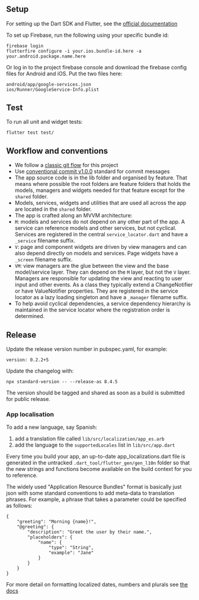 # <Project Name Goes Here>

## Setup

For setting up the Dart SDK and Flutter, see the
[official documentation](https://flutter.io/)

To set up Firebase, run the following using your specific bundle id:

```
firebase login
flutterfire configure -i your.ios.bundle-id.here -a your.android.package.name.here
```

Or log in to the project firebase console and download the firebase config files for
Android and iOS. Put the two files here:

```
android/app/google-services.json
ios/Runner/GoogleService-Info.plist
```

## Test

To run all unit and widget tests:

```
flutter test test/
```

## Workflow and conventions

- We follow a [classic git flow][1] for this project
- Use [conventional commit v1.0.0][2] standard for commit messages
- The app source code is in the lib folder and organised by feature. That means where
  possible the root folders are feature folders that holds the models, managers and
  widgets needed for that feature except for the `shared` folder.
- Models, services, widgets and utilities that are used all across the app are located in
  the `shared` folder.
- The app is crafted along an MVVM architecture:
- `M`: models and services do not depend on any other part of the app. A service can
  reference models and other services, but not cyclical. Services are registered in the
  central `service_locator.dart` and have a `_service` filename suffix.
- `V`: page and component widgets are driven by view managers and can also depend directly
  on models and services. Page widgets have a `_screen` filename suffix.
- `VM`: view managers are the glue between the view and the base model/service layer. They
  can depend on the `M` layer, but not the `V` layer. Managers are responsible for
  updating the view and reacting to user input and other events. As a class they typically
  extend a ChangeNotifier or have ValueNotifier properties. They are registered in the
  service locator as a lazy loading singleton and have a `_manager` filename suffix.
- To help avoid cyclical dependencies, a service dependency hierarchy is maintained in the
  service locator where the registration order is determined.

## Release

Update the release version number in pubspec.yaml, for example:

```
version: 0.2.2+5
```

Update the changelog with:

```
npx standard-version -- --release-as 8.4.5
```

The version should be tagged and shared as soon as a build is submitted for public
release.

### App localisation

To add a new language, say Spanish:

1. add a translation file called `lib/src/localization/app_es.arb`
2. add the language to the `supportedLocales` list in `lib/src/app.dart`

Every time you build your app, an up-to-date app_localizations.dart file is generated in
the untracked `.dart_tool/flutter_gen/gen_l10n` folder so that the new strings and
functions become available on the build context for you to reference.

The widely used "Application Resource Bundles" format is basically just json with some
standard conventions to add meta-data to translation phrases. For example, a phrase that
takes a parameter could be specified as follows:

```
{
    "greeting": "Morning {name}!",
    "@greeting": {
        "description": "Greet the user by their name.",
        "placeholders": {
            "name": {
                "type": "String",
                "example": "Jane"
            }
        }
    }
}
```

For more detail on formatting localized dates, numbers and plurals see [the docs][3]

[1]: https://res.cloudinary.com/kiekies/image/upload/v1652880941/gugo2gvwuoumdxdbmino.png
[2]: https://www.conventionalcommits.org/en/v1.0.0/
[3]: https://ishort.ink/owwv

